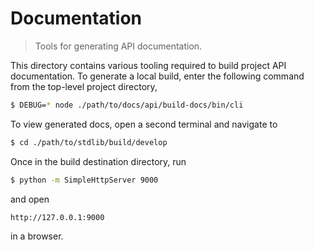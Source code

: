 # Documentation

> Tools for generating API documentation.


<!-- Section to include introductory text. Make sure to keep an empty line after the intro `section` element and another before the `/section` close. -->

<section class="intro">

This directory contains various tooling required to build project API documentation. To generate a local build, enter the following command from the top-level project directory,

``` bash
$ DEBUG=* node ./path/to/docs/api/build-docs/bin/cli
```

To view generated docs, open a second terminal and navigate to

``` bash
$ cd ./path/to/stdlib/build/develop
```

Once in the build destination directory, run

``` bash
$ python -m SimpleHttpServer 9000
```

and open

``` text
http://127.0.0.1:9000
```

in a browser.


</section>

<!-- /.intro -->

<!-- Section for all links. Make sure to keep an empty line after the `section` element and another before the `/section` close. -->

<section class="links">

</section>

<!-- /.links -->
